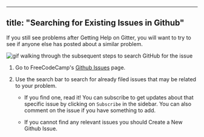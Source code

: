 
---
title: "Searching for Existing Issues in Github"
---

If you still see problems after <a>Getting Help on Gitter</a>, you will want to try to see if anyone else has posted about a similar problem.

![gif walking through the subsequent steps to search GitHub for the issue](//discourse-user-assets.s3.amazonaws.com/original/2X/3/3577718dd9fe14fbe80b203bc3cc56cdb0d9c3af.gif)

1.  Go to FreeCodeCamp's [Github Issues](https://github.com/FreeCodeCamp/FreeCodeCamp/issues) page.

2.  Use the search bar to search for already filed issues that may be related to your problem.

    *   If you find one, read it! You can subscribe to get updates about that specific issue by clicking on `Subscribe` in the sidebar. You can also comment on the issue if you have something to add.

    *   If you cannot find any relevant issues you should <a>Create a New Github Issue</a>.
